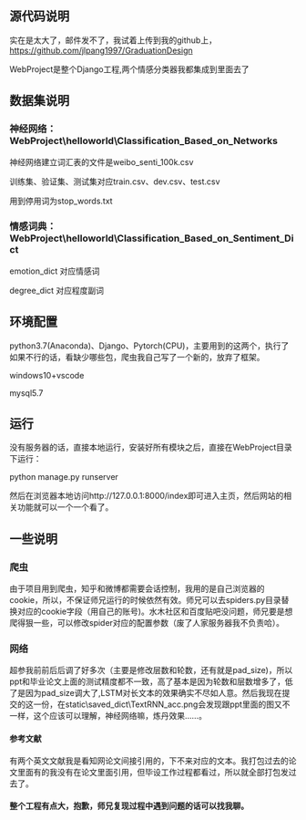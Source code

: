 ## 源代码说明

实在是太大了，邮件发不了，我试着上传到我的github上，https://github.com/jlpang1997/GraduationDesign

WebProject是整个Django工程,两个情感分类器我都集成到里面去了

## 数据集说明

### 神经网络：WebProject\helloworld\Classification_Based_on_Networks

神经网络建立词汇表的文件是weibo_senti_100k.csv

训练集、验证集、测试集对应train.csv、dev.csv、test.csv

用到停用词为stop_words.txt

### 情感词典：WebProject\helloworld\Classification_Based_on_Sentiment_Dict

emotion_dict 对应情感词

degree_dict 对应程度副词

## 环境配置

python3.7(Anaconda)、Django、Pytorch(CPU)，主要用到的这两个，执行了如果不行的话，看缺少哪些包，爬虫我自己写了一个新的，放弃了框架。

windows10+vscode

mysql5.7

## 运行

没有服务器的话，直接本地运行，安装好所有模块之后，直接在WebProject目录下运行：

python manage.py runserver

然后在浏览器本地访问http://127.0.0.1:8000/index即可进入主页，然后网站的相关功能就可以一个一个看了。

## 一些说明

### 爬虫

由于项目用到爬虫，知乎和微博都需要会话控制，我用的是自己浏览器的cookie，所以，不保证师兄运行的时候依然有效。师兄可以去spiders.py目录替换对应的cookie字段（用自己的账号)。水木社区和百度贴吧没问题，师兄要是想爬得狠一些，可以修改spider对应的配置参数（废了人家服务器我不负责哈）。

### 网络

超参我前前后后调了好多次（主要是修改层数和轮数，还有就是pad_size)，所以ppt和毕业论文上面的测试精度都不一致，高了基本是因为轮数和层数增多了，低了是因为pad_size调大了,LSTM对长文本的效果确实不尽如人意。然后我现在提交的这一份，在static\saved_dict\TextRNN_acc.png会发现跟ppt里面的图又不一样，这个应该可以理解，神经网络嘛，炼丹效果……。

#### 参考文献

有两个英文文献我是看知网论文间接引用的，下不来对应的文本。我打包过去的论文里面有的我没有在论文里面引用，但毕设工作过程都看过，所以就全部打包发过去了。

#### 整个工程有点大，抱歉，师兄复现过程中遇到问题的话可以找我聊。


